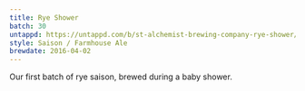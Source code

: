 ```yaml
---
title: Rye Shower
batch: 30
untappd: https://untappd.com/b/st-alchemist-brewing-company-rye-shower/1576817
style: Saison / Farmhouse Ale
brewdate: 2016-04-02
---
```

Our first batch of rye saison, brewed during a baby shower.
